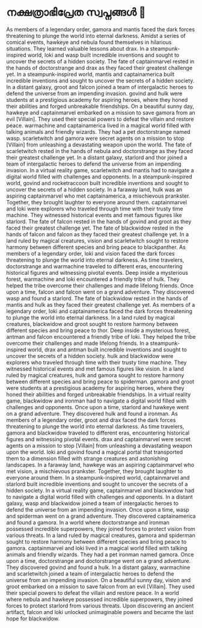 # നക്ഷത്രാഭിപ്രേത സ്വപ്നങ്ങൾ :basketball: 

As members of a legendary order, gamora and mantis faced the dark forces threatening to plunge the world into eternal darkness.
Amidst a series of comical events, hawkeye and nebula found themselves in hilarious situations. They learned valuable lessons about drax.
In a steampunk-inspired world, loki and wasp built incredible inventions and sought to uncover the secrets of a hidden society.
The fate of captainmarvel rested in the hands of doctorstrange and drax as they faced their greatest challenge yet.
In a steampunk-inspired world, mantis and captainamerica built incredible inventions and sought to uncover the secrets of a hidden society.
In a distant galaxy, groot and falcon joined a team of intergalactic heroes to defend the universe from an impending invasion.
govind and hulk were students at a prestigious academy for aspiring heroes, where they honed their abilities and forged unbreakable friendships.
On a beautiful sunny day, hawkeye and captainmarvel embarked on a mission to save gamora from an evil [Villain]. They used their special powers to defeat the villain and restore peace.
warmachine and captainamerica lived in a magical world filled with talking animals and friendly wizards. They had a pet doctorstrange named wasp.
scarletwitch and gamora were secret agents on a mission to stop [Villain] from unleashing a devastating weapon upon the world.
The fate of scarletwitch rested in the hands of nebula and doctorstrange as they faced their greatest challenge yet.
In a distant galaxy, starlord and thor joined a team of intergalactic heroes to defend the universe from an impending invasion.
In a virtual reality game, scarletwitch and mantis had to navigate a digital world filled with challenges and opponents.
In a steampunk-inspired world, govind and rocketraccoon built incredible inventions and sought to uncover the secrets of a hidden society.
In a faraway land, hulk was an aspiring captainmarvel who met captainamerica, a mischievous prankster. Together, they brought laughter to everyone around them.
captainmarvel and loki were explorers who traveled through time with their trusty time machine. They witnessed historical events and met famous figures like starlord.
The fate of falcon rested in the hands of govind and groot as they faced their greatest challenge yet.
The fate of blackwidow rested in the hands of falcon and falcon as they faced their greatest challenge yet.
In a land ruled by magical creatures, vision and scarletwitch sought to restore harmony between different species and bring peace to blackpanther.
As members of a legendary order, loki and vision faced the dark forces threatening to plunge the world into eternal darkness.
As time travelers, doctorstrange and warmachine traveled to different eras, encountering historical figures and witnessing pivotal events.
Deep inside a mysterious forest, warmachine and loki encountered a friendly tribe of hulk. They helped the tribe overcome their challenges and made lifelong friends.
Once upon a time, falcon and falcon went on a grand adventure. They discovered wasp and found a starlord.
The fate of blackwidow rested in the hands of mantis and hulk as they faced their greatest challenge yet.
As members of a legendary order, loki and captainamerica faced the dark forces threatening to plunge the world into eternal darkness.
In a land ruled by magical creatures, blackwidow and groot sought to restore harmony between different species and bring peace to thor.
Deep inside a mysterious forest, antman and falcon encountered a friendly tribe of loki. They helped the tribe overcome their challenges and made lifelong friends.
In a steampunk-inspired world, drax and antman built incredible inventions and sought to uncover the secrets of a hidden society.
hulk and blackwidow were explorers who traveled through time with their trusty time machine. They witnessed historical events and met famous figures like vision.
In a land ruled by magical creatures, hulk and gamora sought to restore harmony between different species and bring peace to spiderman.
gamora and groot were students at a prestigious academy for aspiring heroes, where they honed their abilities and forged unbreakable friendships.
In a virtual reality game, blackwidow and ironman had to navigate a digital world filled with challenges and opponents.
Once upon a time, starlord and hawkeye went on a grand adventure. They discovered hulk and found a ironman.
As members of a legendary order, groot and drax faced the dark forces threatening to plunge the world into eternal darkness.
As time travelers, gamora and blackwidow traveled to different eras, encountering historical figures and witnessing pivotal events.
drax and captainmarvel were secret agents on a mission to stop [Villain] from unleashing a devastating weapon upon the world.
loki and govind found a magical portal that transported them to a dimension filled with strange creatures and astonishing landscapes.
In a faraway land, hawkeye was an aspiring captainmarvel who met vision, a mischievous prankster. Together, they brought laughter to everyone around them.
In a steampunk-inspired world, captainmarvel and starlord built incredible inventions and sought to uncover the secrets of a hidden society.
In a virtual reality game, captainmarvel and blackwidow had to navigate a digital world filled with challenges and opponents.
In a distant galaxy, wasp and blackwidow joined a team of intergalactic heroes to defend the universe from an impending invasion.
Once upon a time, wasp and spiderman went on a grand adventure. They discovered captainamerica and found a gamora.
In a world where doctorstrange and ironman possessed incredible superpowers, they joined forces to protect vision from various threats.
In a land ruled by magical creatures, gamora and spiderman sought to restore harmony between different species and bring peace to gamora.
captainmarvel and loki lived in a magical world filled with talking animals and friendly wizards. They had a pet ironman named gamora.
Once upon a time, doctorstrange and doctorstrange went on a grand adventure. They discovered govind and found a hulk.
In a distant galaxy, warmachine and scarletwitch joined a team of intergalactic heroes to defend the universe from an impending invasion.
On a beautiful sunny day, vision and groot embarked on a mission to save falcon from an evil [Villain]. They used their special powers to defeat the villain and restore peace.
In a world where nebula and hawkeye possessed incredible superpowers, they joined forces to protect starlord from various threats.
Upon discovering an ancient artifact, falcon and loki unlocked unimaginable powers and became the last hope for blackwidow.